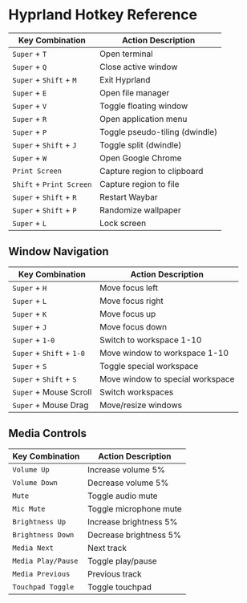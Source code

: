 # Hyprland Hotkey Reference

| Key Combination                     | Action Description                          |
|-------------------------------------|---------------------------------------------|
| `Super` + `T`                       | Open terminal                               |
| `Super` + `Q`                       | Close active window                         |
| `Super` + `Shift` + `M`             | Exit Hyprland                               |
| `Super` + `E`                       | Open file manager                           |
| `Super` + `V`                       | Toggle floating window                      |
| `Super` + `R`                       | Open application menu                       |
| `Super` + `P`                       | Toggle pseudo-tiling (dwindle)              |
| `Super` + `Shift` + `J`             | Toggle split (dwindle)                      |
| `Super` + `W`                       | Open Google Chrome                          |
| `Print Screen`                      | Capture region to clipboard                 |
| `Shift` + `Print Screen`            | Capture region to file                      |
| `Super` + `Shift` + `R`             | Restart Waybar                              |
| `Super` + `Shift` + `P`             | Randomize wallpaper                         |
| `Super` + `L`                       | Lock screen                                 |

## Window Navigation

| Key Combination                     | Action Description                          |
|-------------------------------------|---------------------------------------------|
| `Super` + `H`                       | Move focus left                             |
| `Super` + `L`                       | Move focus right                            |
| `Super` + `K`                       | Move focus up                               |
| `Super` + `J`                       | Move focus down                             |
| `Super` + `1-0`                     | Switch to workspace 1-10                    |
| `Super` + `Shift` + `1-0`           | Move window to workspace 1-10               |
| `Super` + `S`                       | Toggle special workspace                    |
| `Super` + `Shift` + `S`             | Move window to special workspace            |
| `Super` + Mouse Scroll              | Switch workspaces                           |
| `Super` + Mouse Drag                | Move/resize windows                         |

## Media Controls

| Key Combination                     | Action Description                          |
|-------------------------------------|---------------------------------------------|
| `Volume Up`                         | Increase volume 5%                          |
| `Volume Down`                       | Decrease volume 5%                          |
| `Mute`                              | Toggle audio mute                           |
| `Mic Mute`                          | Toggle microphone mute                      |
| `Brightness Up`                     | Increase brightness 5%                      |
| `Brightness Down`                   | Decrease brightness 5%                      |
| `Media Next`                        | Next track                                  |
| `Media Play/Pause`                  | Toggle play/pause                           |
| `Media Previous`                    | Previous track                              |
| `Touchpad Toggle`                   | Toggle touchpad                             |
